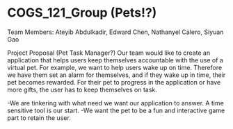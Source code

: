 # COGS_121_Group (Pets!?)
Team Members:
Ateyib Abdulkadir,
Edward Chen,
Nathanyel Calero,
Siyuan Gao

Project Proposal (Pet Task Manager?)
Our team would like to create an application that helps users keep themselves accountable with the use of a virtual pet.
For example, we want to help users wake up on time. Therefore we have them set an alarm for themselves, and if they wake up in time, their pet becomes rewarded. For their pet to progress in the application or have more gifts, the user has to keep themselves on task.

-We are tinkering with what need we want our application to answer. A time sensitive tool is our start.
-We want the pet to be a fun and interactive game part to retain the user.
